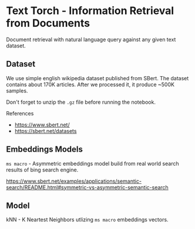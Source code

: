 # Text Torch - Information Retrieval from Documents

Document retrieval with natural language query against any given text dataset.

## Dataset 

We use simple english wikipedia dataset published from SBert. 
The dataset contains about 170K articles.
After we processed it, it produce ~500K samples.

Don't forget to unzip the `.gz` file before running the notebook.

References
- https://www.sbert.net/
- https://sbert.net/datasets

## Embeddings Models

`ms macro` - Asymmetric embeddings model build from real world search results of bing search engine.

https://www.sbert.net/examples/applications/semantic-search/README.html#symmetric-vs-asymmetric-semantic-search

## Model

kNN - K Neartest Neighbors utlizing `ms macro` embeddings vectors.
